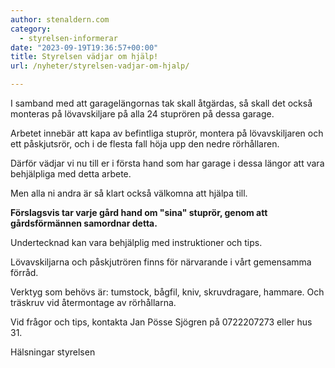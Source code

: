 ```yaml
---
author: stenaldern.com
category:
  - styrelsen-informerar
date: "2023-09-19T19:36:57+00:00"
title: Styrelsen vädjar om hjälp!
url: /nyheter/styrelsen-vadjar-om-hjalp/

---
```

I samband med att garagelängornas tak skall åtgärdas, så skall det också monteras på lövavskiljare på alla 24 stuprören på dessa garage.

Arbetet innebär att kapa av befintliga stuprör, montera på lövavskiljaren och ett påskjutsrör, och i de flesta fall höja upp den nedre rörhållaren.

Därför vädjar vi nu till er i första hand som har garage i dessa längor att vara behjälpliga med detta arbete.

Men alla ni andra är så klart också välkomna att hjälpa till.

**Förslagsvis tar varje gård hand om "sina" stuprör, genom att gårdsförmännen samordnar detta.**

Undertecknad kan vara behjälplig med instruktioner och tips.

Lövavskiljarna och påskjutrören finns för närvarande i vårt gemensamma förråd.

Verktyg som behövs är: tumstock, bågfil, kniv, skruvdragare, hammare. Och träskruv vid återmontage av rörhållarna.

Vid frågor och tips, kontakta Jan Pösse Sjögren på 0722207273 eller hus 31.

Hälsningar styrelsen
